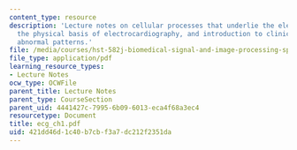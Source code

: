 ```yaml
---
content_type: resource
description: 'Lecture notes on cellular processes that underlie the electrocardiogram,
  the physical basis of electrocardiography, and introduction to clinical electrocardiography:
  abnormal patterns.'
file: /media/courses/hst-582j-biomedical-signal-and-image-processing-spring-2007/421dd46d1c40b7cbf3a7dc212f2351da_ecg_ch1.pdf
file_type: application/pdf
learning_resource_types:
- Lecture Notes
ocw_type: OCWFile
parent_title: Lecture Notes
parent_type: CourseSection
parent_uid: 4441427c-7995-6b09-6013-eca4f68a3ec4
resourcetype: Document
title: ecg_ch1.pdf
uid: 421dd46d-1c40-b7cb-f3a7-dc212f2351da
---
```

